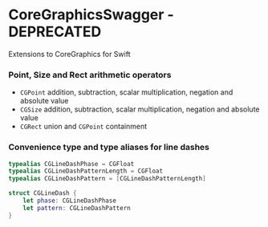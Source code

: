 # CoreGraphicsSwagger - DEPRECATED

Extensions to CoreGraphics for Swift


### Point, Size and Rect arithmetic operators

- `CGPoint` addition, subtraction, scalar multiplication, negation and absolute value
- `CGSize` addition, subtraction, scalar multiplication, negation and absolute value
- `CGRect` union and `CGPoint` containment


### Convenience type and type aliases for line dashes

```swift
typealias CGLineDashPhase = CGFloat
typealias CGLineDashPatternLength = CGFloat
typealias CGLineDashPattern = [CGLineDashPatternLength]

struct CGLineDash {
    let phase: CGLineDashPhase
    let pattern: CGLineDashPattern
}
```
